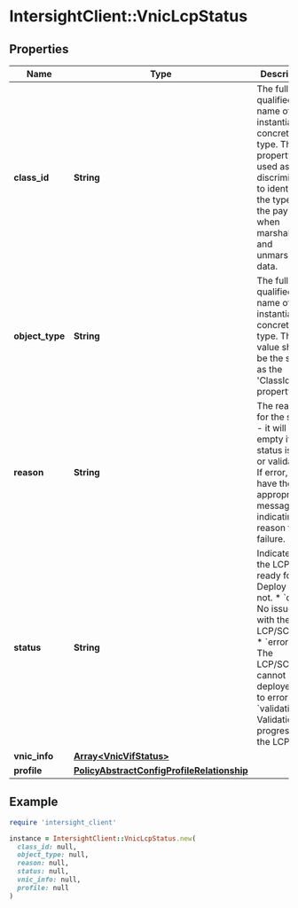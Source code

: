 # IntersightClient::VnicLcpStatus

## Properties

| Name | Type | Description | Notes |
| ---- | ---- | ----------- | ----- |
| **class_id** | **String** | The fully-qualified name of the instantiated, concrete type. This property is used as a discriminator to identify the type of the payload when marshaling and unmarshaling data. | [default to &#39;vnic.LcpStatus&#39;] |
| **object_type** | **String** | The fully-qualified name of the instantiated, concrete type. The value should be the same as the &#39;ClassId&#39; property. | [default to &#39;vnic.LcpStatus&#39;] |
| **reason** | **String** | The reason for the status - it will be empty if status is ok or validating. If error, it will have the appropriate message indicating the reason for failure. | [optional] |
| **status** | **String** | Indicates if the LCP is ready for Deploy or not. * &#x60;ok&#x60; - No issues with the LCP/SCP/VIF. * &#x60;error&#x60; - The LCP/SCP/VIF cannot be deployed due to error. * &#x60;validating&#x60; - Validation in progress for the LCP. | [optional][default to &#39;ok&#39;] |
| **vnic_info** | [**Array&lt;VnicVifStatus&gt;**](VnicVifStatus.md) |  | [optional] |
| **profile** | [**PolicyAbstractConfigProfileRelationship**](PolicyAbstractConfigProfileRelationship.md) |  | [optional] |

## Example

```ruby
require 'intersight_client'

instance = IntersightClient::VnicLcpStatus.new(
  class_id: null,
  object_type: null,
  reason: null,
  status: null,
  vnic_info: null,
  profile: null
)
```

